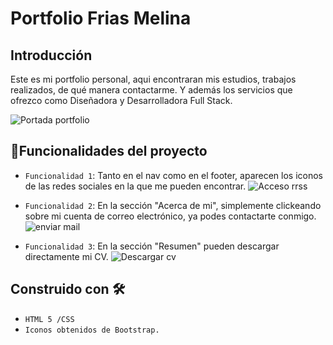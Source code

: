 # Portfolio Frias Melina

## Introducción
Este es mi portfolio personal, aqui encontraran mis estudios, trabajos realizados, de qué manera contactarme. Y además los servicios que ofrezco como Diseñadora y Desarrolladora Full Stack.

![Portada portfolio](https://user-images.githubusercontent.com/119358836/208254198-18497e8c-be62-471f-9c42-7b25fbc45880.jpg)

## :hammer:Funcionalidades del proyecto

- `Funcionalidad 1`: Tanto en el nav como en el footer, aparecen los iconos de las redes sociales en la que me pueden encontrar.
![Acceso rrss](https://user-images.githubusercontent.com/119358836/208515857-3251e6a4-988c-40d3-8441-a455a79f8d98.jpg)

- `Funcionalidad 2`: En la sección "Acerca de mi", simplemente clickeando sobre mi cuenta de correo electrónico, ya podes contactarte conmigo.
![enviar mail](https://user-images.githubusercontent.com/119358836/208515089-213bf64e-d24e-467a-a99b-5811b148fdbd.jpg)

- `Funcionalidad 3`: En la sección "Resumen" pueden descargar directamente mi CV.
![Descargar cv](https://user-images.githubusercontent.com/119358836/208515515-3defcb4d-abff-4fa2-8b19-1b8b676afb0a.jpg)

## Construido con 🛠️
- `HTML 5 /CSS`
-  `Iconos obtenidos de Bootstrap.`





